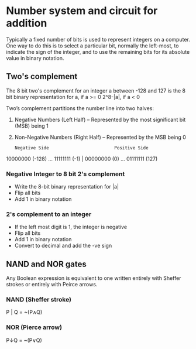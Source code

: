 # Number system and circuit for addition

Typically a fixed number of bits is used to represent integers on a computer. One way to
do this is to select a particular bit, normally the left-most, to indicate the sign of the integer,
and to use the remaining bits for its absolute value in binary notation.

## Two's complement

The 8 bit two's complement for an integer a between -128 and 127 is the 8 bit binary representation for
        a, if a >= 0
        2^8-|a|, if a < 0 


Two’s complement partitions the number line into two halves:

1.	Negative Numbers (Left Half) – Represented by the most significant bit (MSB) being 1
2.	Non-Negative Numbers (Right Half) – Represented by the MSB being 0 

        Negative Side                         Positive Side
10000000 (-128)  ...  11111111 (-1) | 00000000 (0) ... 01111111 (127)

### Negative Integer to 8 bit 2's complement

- Write the 8-bit binary representation for |a|
- Flip all bits
- Add 1 in binary notation

### 2's complement to an integer

- If the left most digit is 1, the integer is negative
- Flip all bits
- Add 1 in binary notation
- Convert to decimal and add the -ve sign

## NAND and NOR gates

Any Boolean expression is equivalent to one written entirely with Sheffer strokes or entirely with Peirce arrows.

### NAND (Sheffer stroke)

P | Q = ~(P∧Q)

### NOR (Pierce arrow)

P↓Q = ~(P∨Q)